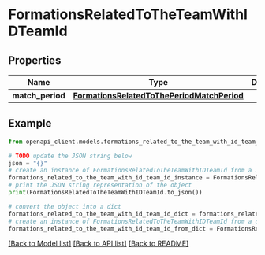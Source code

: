 # FormationsRelatedToTheTeamWithIDTeamId


## Properties

Name | Type | Description | Notes
------------ | ------------- | ------------- | -------------
**match_period** | [**FormationsRelatedToThePeriodMatchPeriod**](FormationsRelatedToThePeriodMatchPeriod.md) |  | [optional] 

## Example

```python
from openapi_client.models.formations_related_to_the_team_with_id_team_id import FormationsRelatedToTheTeamWithIDTeamId

# TODO update the JSON string below
json = "{}"
# create an instance of FormationsRelatedToTheTeamWithIDTeamId from a JSON string
formations_related_to_the_team_with_id_team_id_instance = FormationsRelatedToTheTeamWithIDTeamId.from_json(json)
# print the JSON string representation of the object
print(FormationsRelatedToTheTeamWithIDTeamId.to_json())

# convert the object into a dict
formations_related_to_the_team_with_id_team_id_dict = formations_related_to_the_team_with_id_team_id_instance.to_dict()
# create an instance of FormationsRelatedToTheTeamWithIDTeamId from a dict
formations_related_to_the_team_with_id_team_id_from_dict = FormationsRelatedToTheTeamWithIDTeamId.from_dict(formations_related_to_the_team_with_id_team_id_dict)
```
[[Back to Model list]](../README.md#documentation-for-models) [[Back to API list]](../README.md#documentation-for-api-endpoints) [[Back to README]](../README.md)


